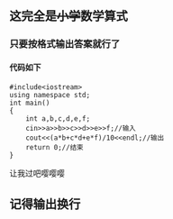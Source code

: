 ## 这完全是~~小学~~数学算式
### 只要按格式输出答案就行了
#### 代码如下
```
#include<iostream>
using namespace std;
int main()
{
	int a,b,c,d,e,f;
	cin>>a>>b>>c>>d>>e>>f;//输入 
	cout<<(a*b+c*d+e*f)/10<<endl;//输出 
	return 0;//结束 
}
```
让我过吧嘤嘤嘤
## 记得输出换行